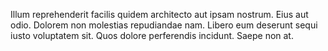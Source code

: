 Illum reprehenderit facilis quidem architecto aut ipsam nostrum. Eius aut odio. Dolorem non molestias repudiandae nam. Libero eum deserunt sequi iusto voluptatem sit. Quos dolore perferendis incidunt. Saepe non at.